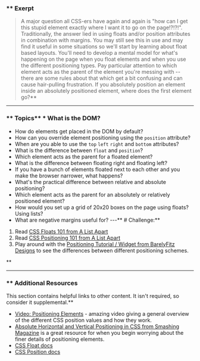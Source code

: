 ### ** Exerpt
>A major question all CSS-ers have again and again is "how can I get this stupid element exactly where I want it to go on the page!?!?!". Traditionally, the answer lied in using floats and/or position attributes in combination with margins. You may still see this in use and may find it useful in some situations so we'll start by learning about float based layouts.  You'll need to develop a mental model for what's happening on the page when you float elements and when you use the different positioning types.
Pay particular attention to which element acts as the parent of the element you're messing with -- there are some rules about that which get a bit confusing and can cause hair-pulling frustration.  If you absolutely position an element inside an absolutely positioned element, where does the first element go?** 

---


### ** Topics** * What is the DOM?
* How do elements get placed in the DOM by default?
* How can you override element positioning using the `position` attribute?
* When are you able to use the `top` `left` `right` and `bottom` attributes?
* What is the difference between `float` and `position`?
* Which element acts as the parent for a floated element?
* What is the difference between floating right and floating left?
* If you have a bunch of elements floated next to each other and you make the browser narrower, what happens?
* What's the practical difference between relative and absolute positioning?
* Which element acts as the parent for an absolutely or relatively positioned element?
* How would you set up a grid of 20x20 boxes on the page using floats?  Using lists?
* What are negative margins useful for?
---** # Challenge:** <div class="lesson-content__panel" markdown="1">
1. Read [CSS Floats 101 from A List Apart](http://alistapart.com/article/css-floats-101)
2. Read [CSS Positioning 101 from A List Apart](http://alistapart.com/article/css-positioning-101)
3. Play around with the [Positioning Tutorial / Widget from BarelyFitz Designs](http://www.barelyfitz.com/screencast/html-training/css/positioning/) to see the differences between different positioning schemes.
</div>** 

---


### ** Additional Resources
This section contains helpful links to other content. It isn't required, so consider it supplemental.** 

* [Video: Positioning Elements](https://www.youtube.com/watch?v=TiY5FuwgocI) - amazing video giving a general overview of the different CSS position values and how they work.
* [Absolute Horizontal and Vertical Positioning in CSS from Smashing Magazine](http://coding.smashingmagazine.com/2013/08/09/absolute-horizontal-vertical-centering-css/) is a great resource for when you begin worrying about the finer details of positioning elements.
* [CSS Float docs](http://www.w3schools.com/css/css_float.asp)
* [CSS Position docs](http://www.w3schools.com/css/css_positioning.asp)
